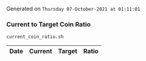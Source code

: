 Generated on `Thursday 07-October-2021 at 01:11:01`

### Current to Target Coin Ratio
`current_coin_ratio.sh`

Date|Current|Target|Ratio
---|---|---|---
